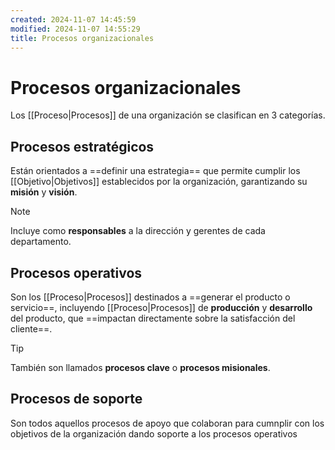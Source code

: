 ```yaml
---
created: 2024-11-07 14:45:59
modified: 2024-11-07 14:55:29
title: Procesos organizacionales
---
```


# Procesos organizacionales

Los [[Proceso|Procesos]] de una organización se clasifican en 3 categorías.

## Procesos estratégicos

Están orientados a ==definir una estrategia== que permite cumplir los [[Objetivo|Objetivos]] establecidos por la organización, garantizando su **misión** y **visión**.

> [!note]
> Incluye como **responsables** a la dirección y gerentes de cada departamento.

## Procesos operativos

Son los [[Proceso|Procesos]] destinados a ==generar el producto o servicio==, incluyendo [[Proceso|Procesos]] de **producción** y **desarrollo** del producto, que ==impactan directamente sobre la satisfacción del cliente==.

> [!tip]
> También son llamados **procesos clave** o **procesos misionales**.

## Procesos de soporte
Son todos aquellos procesos de apoyo que colaboran para cumnplir con los objetivos de la organización dando soporte a los procesos operativos